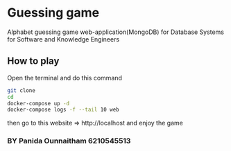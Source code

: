 # Guessing game
Alphabet guessing game web-application(MongoDB) for Database Systems for Software and Knowledge Engineers

## How to play
Open the terminal and do this command
```bash
git clone 
cd 
docker-compose up -d
docker-compose logs -f --tail 10 web
```
then go to this website => http://localhost and enjoy the game

### BY Panida Ounnaitham 6210545513
